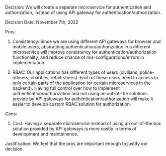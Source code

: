 Decision: We will create a separate microservice for authentication and authorization, instead of using API gateway for authentication/authorization.

Decision Date: November 7th, 2022

Pros:

1. Consistency: Since we are using different API gateways for browser and mobile users, abstracting authentication/authorization in a different microservice will improve consistency for authentication/authorization functionality, and reduce chance of mis-configurations/errors in implementation.

2. RBAC: Our applications has different types of users (civilians, police-officers, charities, retail-stores). Each of these users need to access to only certain parts of the application (or certain microservices in the backend). Having full control over how to implement authentication/authorization and not using an out-of-the solutions provide by API gateways for authentication/authorization will make it easier to develop custom RBAC solution for authorization.

Cons:

1. Cost: Having a separate microservice instead of using an out-of-the box solution provided by API gateways is more costly in terms of development and maintainence.


Justification: We feel that the pros are important enough to justify our decision.

